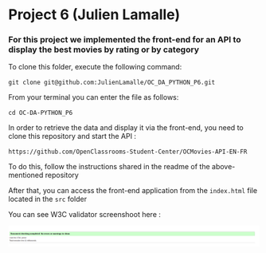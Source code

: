 # Project 6 (Julien Lamalle)

### For this project we implemented the front-end for an API to display the best movies by rating or by category


To clone this folder, execute the following command: 


```
git clone git@github.com:JulienLamalle/OC_DA_PYTHON_P6.git
```

From your terminal you can enter the file as follows: 


```
cd OC-DA-PYTHON_P6
```

In order to retrieve the data and display it via the front-end, you need to clone this repository and start the API : 


```
https://github.com/OpenClassrooms-Student-Center/OCMovies-API-EN-FR
```

To do this, follow the instructions shared in the readme of the above-mentioned repository

After that, you can access the front-end application from the `index.html` file located in the `src` folder

You can see W3C validator screenshoot here : 

<p align="center">
  <img src="./src/images/W3C_Screenshot.png" width="950">
</p>
